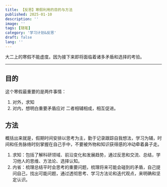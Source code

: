 ```yaml
---
title: 【反思】寒假利用的目的与方法
published: 2025-01-10
description: ''
image: ''
tags: [随笔]
category: '学习计划&反思'
draft: false 
lang: ''
---
```

大二上的寒假不能虚度。因为接下来即将面临着诸多矛盾和选择的考验。

---
## 目的
这个寒假最重要的是两件事情：
1. 对外，求知
2. 对内，想明白重要矛盾应对
二者相辅相成，相互促进。

## 方法
概括出来就是，假期时间安排以思考为主，勤于记录跟踪自我想法，学习为辅，时间和任务脉络时刻掌握在自己手中，不要被外物和知识获得感的冲动牵着鼻子走。
1. 求知：包括了解科研领域、前沿变化和发展趋势，通过反思和交流、总结，学习他人的思维、方法论、选择认知。
2. 内省：梳理总结平时会思考的重要问题，梳理将来可能会碰到的矛盾，自己提问自己，找出可能问题，通过透彻思考、学习方法论和迭代观点，来明确和坚定认识。
